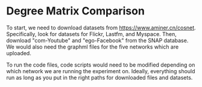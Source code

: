 # Degree Matrix Comparison

To start, we need to download datasets from https://www.aminer.cn/cosnet. Specifically, look for datasets for Flickr, Lastfm, and Myspace. Then, download "com-Youtube" and "ego-Facebook" from the SNAP database. We would also need the graphml files for the five networks which are uploaded.

To run the code files, code scripts would need to be modified depending on which network we are running the experiment on. Ideally, everything should run as long as you put in the right paths for downloaded files and datasets.
